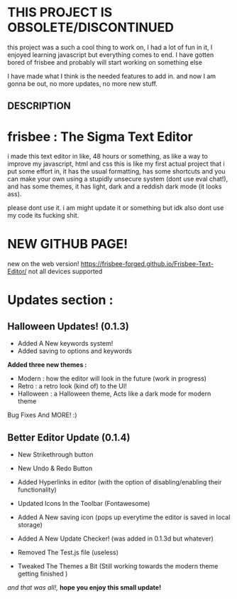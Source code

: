 # THIS PROJECT IS OBSOLETE/DISCONTINUED
this project was a such a cool thing to work on, I had a lot of fun in it, I enjoyed learning javascript but everything comes to end. I have gotten bored of frisbee and probably will start working on something else

I have made what I think is the needed features to add in. and now I am gonna be
out, no more updates, no more new stuff.


## DESCRIPTION

# frisbee : The Sigma Text Editor

i made this text editor in like, 48 hours or something, as like a way to improve my javascript, html and css
this is like my first actual project that i put some effort in, it has the usual formatting, has some shortcuts
and you can make your own using a stupidly unsecure system (dont use eval chat!), and has some themes, it has light,
dark and a reddish dark mode (it looks ass).


please dont use it. i am might update it or something but idk
also dont use my code its fucking shit.


# NEW GITHUB PAGE!
new on the web version!
https://frisbee-forged.github.io/Frisbee-Text-Editor/
not all devices supported

# Updates section :

## Halloween Updates! (0.1.3)

- Added A New keywords system!
- Added saving to options and keywords

**Added three new themes :**

- Modern : how the editor will look in the future (work in progress)
- Retro : a retro look (kind of) to the UI!
- Halloween : a Halloween theme, Acts like a dark mode for modern theme

Bug Fixes And MORE! :)



## Better Editor Update (0.1.4)


- New Strikethrough button
- New Undo & Redo Button

- Added Hyperlinks in editor (with the option of disabling/enabling their functionality)

- Updated Icons In the Toolbar (Fontawesome)

- Added A New saving icon (pops up everytime the editor is saved in local storage)


- Added A New Update Checker! (was added in 0.1.3d but whatever)

- Removed The Test.js file (useless)


- Tweaked The Themes a Bit (Still working towards the modern theme getting finished )


*and that was all!,*
**hope you enjoy this small update!**
